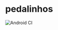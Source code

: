 # pedalinhos

![Android CI](https://github.com/alextchatalov/pedalinhos/workflows/Android%20CI/badge.svg?branch=master)
